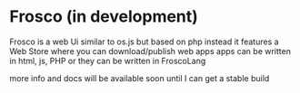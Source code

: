 # Frosco (in development) 

Frosco is a web Ui similar to os.js but based on php instead
it features a Web Store where you can download/publish web apps 
apps can be written in html, js, PHP or they can be written in FroscoLang 

more info and docs will be available soon until I can get a stable build 
